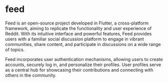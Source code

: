 # feed
Feed is an open-source project developed in Flutter, a cross-platform framework, aiming to replicate the functionality and user experience of Reddit. With its intuitive interface and powerful features, Feed provides users with a familiar social discussion platform to engage in vibrant communities, share content, and participate in discussions on a wide range of topics.

Feed incorporates user authentication mechanisms, allowing users to create accounts, securely log in, and personalize their profiles. User profiles serve as a central hub for showcasing their contributions and connecting with others in the community.
